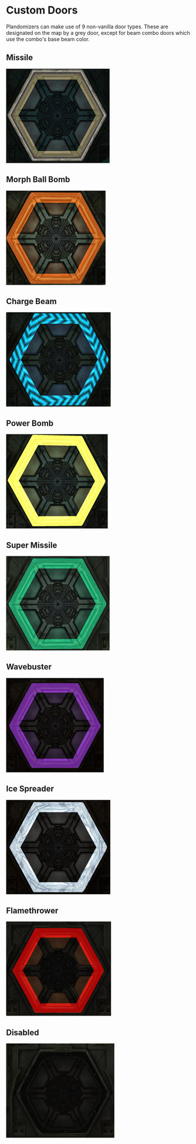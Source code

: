 # Custom Doors
Plandomizers can make use of 9 non-vanilla door types. These are designated on the map by a grey door, except for beam combo doors which use the combo's base beam color.

## Missile
![](Missile.png)

## Morph Ball Bomb
![](Bomb.png)

## Charge Beam
![](ChargeBeam.png)

## Power Bomb
![](PowerBomb.png)

## Super Missile
![](SuperMissile.png)

## Wavebuster
![](Wavebuster.png)

## Ice Spreader
![](IceSpreader.png)

## Flamethrower
![](Flamethrower.png)

## Disabled
![](Disabled.png)
